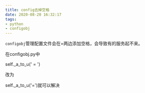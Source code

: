 ```yaml
---
title: config去掉空格
date: 2020-08-20 16:32:17
tags:
- python
- configobj
---
```


`configobj`管理配置文件会在=两边添加空格，会导致有的服务起不来。

在configobj.py中

self._a_to_u(' = ')

改为

self._a_to_u('=')就可以解决